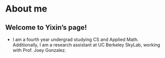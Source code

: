# About me
## Welcome to Yixin’s page!

* I am a fourth year undergrad studying CS and Applied Math. Additionally, I am a research assistant at UC Berkeley SkyLab, working with Prof. Joey Gonzalez.
